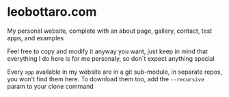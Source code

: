 # leobottaro.com
My personal website, complete with an about page, gallery, contact, test apps, and examples

Feel free to copy and modify it anyway you want, just keep in mind that everything I do here is for me personaly, so don`t expect anything special

Every `app` available in my website are in a git sub-module, in separate repos, you won't find them here. To download them too, add the `--recursive` param to your clone command